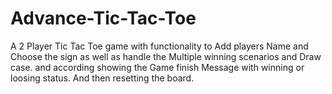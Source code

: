 # Advance-Tic-Tac-Toe
A 2 Player Tic Tac Toe game with functionality to Add players Name and Choose the sign as well as handle the Multiple winning scenarios and Draw case. and according showing the Game finish Message with winning or loosing status. And then resetting the board.
